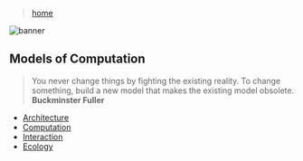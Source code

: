 > [home](../)

![banner](/computing/photos/banner.png)

## Models of Computation

> You never change things by fighting the existing reality.
> To change something, build a new model that makes the existing model obsolete.  
> **Buckminster Fuller**

* [Architecture](architecture)
* [Computation](computation)
* [Interaction](interaction)
* [Ecology](ecology)

